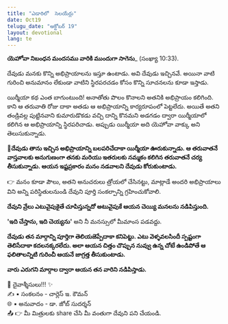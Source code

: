 ```yaml
---
title: "ఎడారిలో  సెలయేర్లు"
date: Oct19
telugu_date: "అక్టోబర్ 19"
layout: devotional
lang: te
---
```

**యెహోవా నిబంధన మందసము వారికి ముందుగా సాగెను**_ (సంఖ్యా 10:33).

దేవుడు మనకు కొన్ని అభిప్రాయాలను ఇస్తూ ఉంటాడు. అవి దేవుడు ఇచ్చినవే. అయినా వాటి గురించి అనుమానం లేకుండా వాటిని స్థిరపరచడం కోసం కొన్ని సూచనలను కూడా ఇస్తాడు.

యిర్మీయా కథ ఎంత బాగుంటుంది! అనాతోతు పొలం కొనాలని అతనికి అభిప్రాయం కలిగింది. కాని ఆ తరువాతి రోజు దాకా అతడు ఆ అభిప్రాయాన్ని కార్యరూపంలో పెట్టలేదు. అయితే అతని తండ్రివల్ల పుట్టినవాని కుమారుడొకడు వచ్చి దాన్ని కొనమని అడగడం ద్వారా యిర్మీయాలో కలిగిన ఆ అభిప్రాయాన్ని స్థిరపరిచాడు. అప్పుడు యిర్మీయా అది యెహోవా వాక్కు అని తెలుసుకున్నాడు.

**📖దేవుడు తాను ఇచ్చిన అభిప్రాయాన్ని బలపరిచేదాకా యిర్మీయా ఊరుకున్నాడు. ఆ తరువాతనే వాస్తవాలకు అనుగుణంగా తనకు మరియు ఇతరులకు నమ్మకం కలిగిన తరువాతనే చర్య తీసుకున్నాడు. ఆయన ఇష్టప్రకారం మనం నడవాలని దేవుడు కోరుకుంటాడు.**

👉 మనం కూడా పౌలు, అతని అనుచరులు త్రోయలో చేసినట్టు, మాట్లాడే అందరి అభిప్రాయాలు విని అన్ని పరిస్థితులనుండి దేవుని పూర్తి సంకల్పాన్ని గ్రహించుకోవాలి.

**దేవుని వ్రేలు ఎటువైపుకైతే చూపిస్తున్నదో అటువైపుకే ఆయన చెయ్యి మనలను నడిపిస్తుంది.**

**'ఇది చేస్తాను, ఇది చెయ్యను'** అని నీ మనస్సులో మీమాంస పడవద్దు.

 **దేవుడు తన మార్గాన్ని పూర్తిగా తెలియజెప్పేదాకా కనిపెట్టు. ఎటు వెళ్ళవలసిందీ స్పష్టంగా తెలిసేదాకా కదలనక్కరలేదు. అలా ఆయన చిత్తం చొప్పున నువ్వు ఉన్న చోటే ఉండిపోతే ఆ ఫలితాలన్నిటి గురించీ ఆయనే జాగ్రత్త తీసుకుంటాడు.**

**వారు ఎరుగని మార్గాల ద్వారా ఆయన తన వారిని నడిపిస్తాడు.**


<div class="blessing">🙏 <span class="bless-text">దైవాశ్శీసులు!!!</span> ✨</div>

<div class="credit">✍️ <span class="credit-text">▪ సంకలనం - చార్లెస్ ఇ. కౌమన్</span></div>
<div class="credit">🌐 <span class="credit-text">▪ అనువాదం - డా. జోబ్ సుదర్శన్</span></div>


<div class="share">📤 👉 <span class="share-text">మీ మిత్రులకు share చేసి మీ వంతుగా దేవుని పని చేయండి.</span></div>
